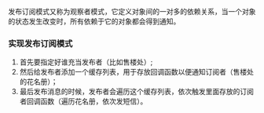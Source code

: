 发布订阅模式又称为观察者模式，它定义对象间的一对多的依赖关系，当一个对象的状态发生改变时，所有依赖于它的对象都会得到通知。

### 实现发布订阅模式

1. 首先要指定好谁充当发布者（比如售楼处）;
2. 然后给发布者添加一个缓存列表，用于存放回调函数以便通知订阅者（售楼处的花名册）；
3. 最后发布消息的时候，发布者会遍历这个缓存列表，依次触发里面存放的订阅者回调函数（遍历花名册，依次发短信）。

